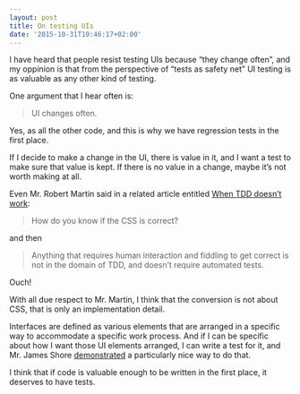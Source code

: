 ```yaml
---
layout: post
title: On testing UIs
date: '2015-10-31T10:46:17+02:00'
---
```

I have heard that people resist testing UIs because “they change often”,
and my oppinion is that from the perspective of “tests as safety net” UI
testing is as valuable as any other kind of testing.

One argument that I hear often is:

> UI changes often.

Yes, as all the other code, and this is why we have regression tests in
the first place.

If I decide to make a change in the UI, there is value in it, and I want
a test to make sure that value is kept. If there is no value in a
change, maybe it’s not worth making at all.

Even Mr. Robert Martin said in a related article entitled
[When TDD doesn’t work](https://8thlight.com/blog/uncle-bob/2014/04/30/When-tdd-does-not-work.html):

> How do you know if the CSS is correct?

and then

> Anything that requires human interaction and fiddling to get correct
> is not in the domain of TDD, and doesn’t require automated tests.

Ouch!

With all due respect to Mr. Martin, I think that the conversion is not
about CSS, that is only an implementation detail.

Interfaces are defined as various elements that are arranged in a
specific way to accommodate a specific work process. And if I can be
specific about how I want those UI elements arranged, I can write a test
for it, and Mr. James Shore
[demonstrated](https://github.com/jamesshore/quixote) a particularly
nice way to do that.

I think that if code is valuable enough to be written in the first
place, it deserves to have tests.
